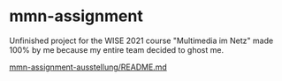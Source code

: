 # mmn-assignment

Unfinished project for the WISE 2021 course "Multimedia im Netz" made 100% by me because my entire team decided to ghost me. 

[mmn-assignment-ausstellung/README.md](mmn-assignment-ausstellung/README.md)
